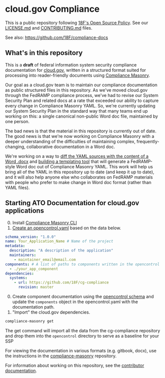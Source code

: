 # cloud.gov Compliance

This is a public repository following [18F's Open Source Policy](https://github.com/18F/open-source-policy/blob/master/policy.md). See our [LICENSE.md](LICENSE.md) and [CONTRIBUTING.md](CONTRIBUTING.md) files.

See also: https://github.com/18F/compliance-docs

## What's in this repository

This is a **draft** of federal information system security compliance documentation for [cloud.gov](https://cloud.gov/), written in a structured format suited for processing into reader-friendly documents using [Compliance Masonry](https://github.com/opencontrol/compliance-masonry).

Our goal as a cloud.gov team is to maintain our compliance documentation as public structured files in this repository. As we've moved cloud.gov through the FedRAMP compliance process, we've had to revise our System Security Plan and related docs at a rate that exceeded our ability to capture every change in Compliance Masonry YAML. So, we're currently updating our System Security Plan in the standard way that many teams end up working on this: a single canonical non-public Word doc file, maintained by one person.

The bad news is that the material in this repository is currently out of date. The good news is that we're now working on Compliance Masonry with a deeper understanding of the difficulties of maintaining complex, frequently-changing, collaborative documentation in a Word doc.

We're working on a way to [diff the YAML sources with the content of a Word .docx](https://github.com/opencontrol/fedramp-templater/issues/13) and [building a templating tool](https://github.com/opencontrol/fedramp-templater) that will generate a FedRAMP-style Word doc out of Compliance Masonry YAML. This work will help us bring all of the YAML in this repository up to date (and keep it up to date), and it will also help anyone else who collaborates on FedRAMP materials with people who prefer to make change in Word doc format (rather than YAML files).

## Starting ATO Documentation for cloud.gov applications

0. Install [Compliance Masonry CLI](https://github.com/opencontrol/compliance-masonry)
0. [Create an opencontrol.yaml](https://github.com/opencontrol/compliance-masonry#creating-an-opencontrol-project) based on the data below.
  ```yaml
  schema_version: "1.0.0"
  name: Your_Application_Name # Name of the project
  metadata:
    description: "A description of the application"
    maintainers:
      - maintainer_email@email.com
  components: # A list of paths to components written in the opencontrol format for more information view: https://github.com/opencontrol/schemas
    - ./your_app_component
  dependencies:
    systems:
      - url: https://github.com/18F/cg-compliance
        revision: master
  ```

0. Create component documentation using the [opencontrol schema](https://github.com/opencontrol/schemas) and update the `components` object in the opencontrol.yaml with the documentation path.
0. "Import" the cloud.gov dependencies.


  ```bash
  compliance-masonry get
  ```

The get command will import all the data from the cg-compliance repository and drop them into the `opencontrol` directory to serve as a baseline for your SSP

For viewing the documentation in various formats (e.g. gitbook, docx), use the instructions in the [compliance-masonry](https://github.com/opencontrol/compliance-masonry) repository.

For information about working on this repository, see the [contributor documentation](CONTRIBUTING.md).
